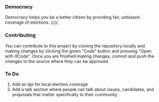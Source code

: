 ### Democracy
Democracy helps you be a better citizen by providing fair, unbiased coverage of elections. 🇺🇸

### Contributing
You can contribute to this project by cloning the repository locally and making changes by clicking the green "Code" button and pressing "Open with XCode". Once you are finished making changes, commit and push the changes to the source where they can be approved.

### To Do
   1. Add an api for local election coverage
   2. Add a talk section where people can talk about issues, candidates, and proposals that matter specifically to their community
